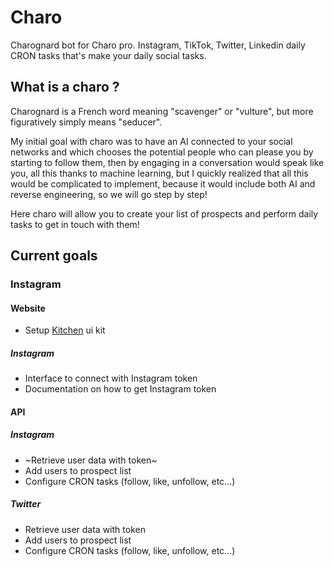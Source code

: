 # Charo
Charognard bot for Charo pro.
Instagram, TikTok, Twitter, Linkedin daily CRON tasks that's make your daily social tasks.

## What is a charo ?
Charognard is a French word meaning "scavenger" or "vulture", but more figuratively simply means "seducer". 

My initial goal with charo was to have an AI connected to your social networks and which chooses the potential people who can please you by starting to follow them, then by engaging in a conversation would speak like you, all this thanks to machine learning, but I quickly realized that all this would be complicated to implement, because it would include both AI and reverse engineering, so we will go step by step!

Here charo will allow you to create your list of prospects and perform daily tasks to get in touch with them!

## Current goals
### Instagram
#### Website
- Setup [Kitchen](https://kitchen.tonightpass.com) ui kit

##### Instagram
- Interface to connect with Instagram token
- Documentation on how to get Instagram token

#### API
##### Instagram
- ~Retrieve user data with token~
- Add users to prospect list
- Configure CRON tasks (follow, like, unfollow, etc...)

##### Twitter
- Retrieve user data with token
- Add users to prospect list
- Configure CRON tasks (follow, like, unfollow, etc...)
